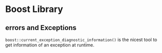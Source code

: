 # Boost Library
## errors and Exceptions
`boost::current_exception_diagnostic_information()` is the nicest tool to get information of an exception at runtime.
